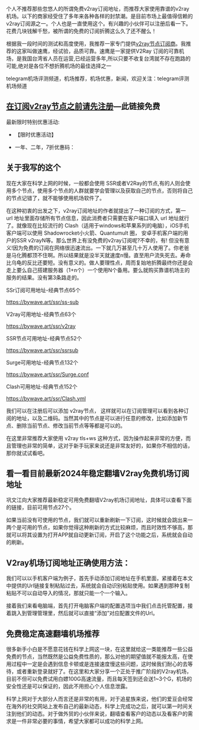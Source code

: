 个人不推荐那些忽悠人的所谓免费v2ray订阅地址，而推荐大家使用靠谱的v2ray机场。以下的商家经受住了多年来各种各样的封禁潮。是目前市场上最值得信赖的v2ray订阅源之一。个人也是一直使用这个。有兴趣的小伙伴可以注册后看一下。花费几块钱解千愁，被所谓的免费的订阅折腾这么久了还不醒么！

根据我一段时间的测试和高度使用，我推荐一家专门提供[v2ray节点订阅商](https://bit.ly/3h13Qdj)。我推荐的这家叫做速鹰，经试验，品质可靠。速鹰是一家提供V2Ray 订阅的可靠机场，是我国台湾省人员在运营,已经运营多年,所以只要不收复台湾就不存在跑路的可能,绝对是各位不想折腾机场的最佳选择之一

telegram机场评测频道，机场推荐，机场优惠，新闻，欢迎关注：telegram评测机场频道

## [在订阅v2ray节点之前请先注册](https://bit.ly/3h13Qdj)—此链接免费

最新限时特别优惠活动:

- 【限时优惠活动】
    
- 一年、二年，7折优惠码：
    

## 关于我写的这个

现在大家在科学上网的时候，一般都会使用 SSR或者V2Ray的节点,有的人则会使用多个节点，使用多个节点的人群就要学会管理以及获取自己的节点，否则将自己的节点记错了，就不能够使用机场软件了。

在这种初衷的出发之下，v2ray订阅地址的作者就提出了一种订阅的方式，第一 url 地址里面存储所有节点信息，因此消费者只需要在客户端口填入 url 地址就行了。就像现在比较流行的 Clash（适用于windows和苹果系列的电脑），iOS手机客户端可以使用 Shadowrocket小火箭、Quantumult 圈， 安卓手机客户端的用户的SSR v2rayN等。那么世界上有没免费的v2ray订阅呢?不幸的，有! 但没有意义!因为免费的订阅在网络很迅速流出。一下就几万甚至几十万人使用了。你老爸是马化腾都顶不住啊。所以结果就是没半天就速度n慢。直至用户流失死去。寿命比乌龟的反比还要短。没有意义的。做人要理性点，周而复始地折腾最终你还是会走上要么自己搭建服务器（1+n个）一个使用N个备用。要么就购买靠谱机场主的服务的结果。没有第3条路走的。

SSr订阅可用地址-经典节点65个

https://bywave.art/ssr/ss-sub

V2ray可用地址-经典节点63个

https://bywave.art/ssr/v2ray

SSR节点可用地址-经典节点52个

https://bywave.art/ssr/ssrsub

Surge可用地址-经典节点132个

https://bywave.art/ssr/Surge.conf

Clash可用地址-经典节点152个

https://bywave.art/ssr/Clash.yml

我们可以在注册后可以添加 v2ray节点， 这样就可以在订阅管理可以看到各种订阅的地址，以及二维码。当然其中的节点是可以进行任意的修改，比如添加新节点、删除当前节点、修改当前节点等等都是可以的。

在这里非常推荐大家使用 v2ray tls+ws 这种方式，因为操作起来非常的方便，而且管理也非常的简单，这对于新手玩家来说还是非常友好的，如果你不相信的话，那你就试试看吧。

## 看一看目前最新2024年稳定翻墙V2ray免费机场订阅地址

巩文江向大家推荐最新稳定可用免费翻墙V2ray机场订阅地址，具体可以查看下面的链接，目前可用节点27个。

如果当前没有可使用的节点，我们就可以重新刷新一下订阅，这时候就会跳出来一两个是可用的节点，如果你觉得这种刷新的方式比较麻烦，而且时效性不够高，那就可以将其设置为打开APP就自动更新订阅，开启了这个功能之后，系统就会自动的刷新。

## V2ray机场订阅地址正确使用方法：

我们可以以手机客户端为例子，首先手动添加订阅地址在手机里面，紧接着在本文中提供的Url链接复制粘贴过去，系统就会自动识别粘贴使用。如果遇到那种复制粘贴不可以自动导入的情况，那就只能一个一个输入。

接着我们来看电脑端，首先打开电脑客户端的配置选项当中我们点击托管配置，接着跳入到管理管理里，然后就可以直接“添加”对应配置文件的Url。

## 免费稳定高速翻墙机场推荐

很多新手小白是不愿意花钱在科学上网这一块，在这里就给这一类能推荐一些公益免费的节点，当然既然是公益免费性质的，那么对他的期望值就不能报太高，在使用过程中一定是会遇到信息卡顿或是连接速度慢这些问题，这时候我们耐心的去等待，或者重新登录就好了。在这里和大家分享一个正处于推广阶段的V2ray机场，目前不但可以免费试用白嫖100G高速流量，而且每天签到还会送1~3个G，机场的安全性还是可以保证的，因此不用担心个人信息泄露。

科学上网对于大部分人而言还是非常的有用，对于追星族来说，他们的爱豆会经常在海外的社交网站上发布自己的最新动态，科学上完成功之后，就可以第一时间关注到他们的动态。对于做外贸的小伙伴来说，翻墙查看客户的动态以及看客户的需求是一件非常必要的事情，希望大家都可以成功的科学上网。
